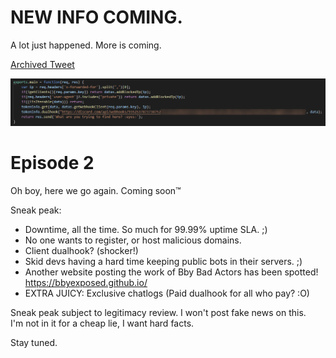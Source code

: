 # NEW INFO COMING.
A lot just happened. More is coming. 

[Archived Tweet](https://web.archive.org/web/20220124220258/https://www.twitlonger.com/show/n_1sruj97)

![Oh shit oh fuck, another dualhook screenshot](https://github.com/ExtraFrisky/Byebye-Bby-2/blob/455d22d40595aef094006bd99575f13f32b50639/unknown%20(1).png?raw=true)


# Episode 2
Oh boy, here we go again. Coming soon™

Sneak peak:  
* Downtime, all the time. So much for 99.99% uptime SLA. ;) 
* No one wants to register, or host malicious domains. 
* Client dualhook? (shocker!)
* Skid devs having a hard time keeping public bots in their servers. ;) 
* Another website posting the work of Bby Bad Actors has been spotted! https://bbyexposed.github.io/  
* EXTRA JUICY: Exclusive chatlogs (Paid dualhook for all who pay? :O)

Sneak peak subject to legitimacy review. I won't post fake news on this.  
I'm not in it for a cheap lie, I want hard facts.  


  
Stay tuned.  
